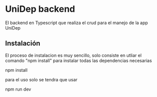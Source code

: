 # UniDep backend

El backend en Typescript que realiza el crud para el manejo de la app UniDep 


## Instalación

El proceso de instalacion es muy sencillo, solo consiste en utliar el comando "npm install" para instalar todas las dependencias necesarias

npm install

para el uso solo se tendra que usar 

npm run dev
